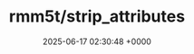 ---
title: "rmm5t/strip_attributes"
link: "https://github.com/rmm5t/strip_attributes"
date: "2025-06-17 02:30:48 +0000"
description: ":hocho: An ActiveModel extension that automatically strips all attributes of leading and trailing whitespace before validation. If the attribute is blank, it strips the value to nil."
category: "github"
---